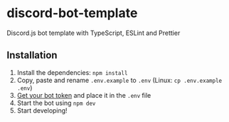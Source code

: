 # discord-bot-template

Discord.js bot template with TypeScript, ESLint and Prettier

## Installation

1. Install the dependencies: `npm install`
2. Copy, paste and rename `.env.example` to `.env` (Linux: `cp .env.example .env`)
3. [Get your bot token](https://discord.com/developers/applications) and place it in the `.env` file
4. Start the bot using `npm dev`
5. Start developing!
